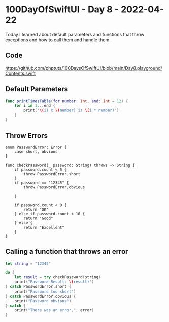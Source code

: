 # 100DayOfSwiftUI - Day 8 - 2022-04-22

Today I learned about default parameters and functions that throw exceptions and how to call them and handle them.


## Code

https://github.com/phptuts/100DaysOfSwiftUI/blob/main/Day8.playground/Contents.swift

## Default Parameters

```swift
func printTimesTable(for number: Int, end: Int = 12) {
    for i in 1...end {
        print("\(i) x \(number) is \(i * number)")
    }
}

```

## Throw Errors

```
enum PasswordError: Error {
    case short, obvious
}

func checkPassword(_ password: String) throws -> String {
    if password.count < 5 {
        throw PasswordError.short
    }
    if password == "12345" {
        throw PasswordError.obvious
        
    }
    
    if password.count < 8 {
        return "OK"
    } else if password.count < 10 {
        return "Good"
    } else {
        return "Excellent"
    }
}
```

## Calling a function that throws an error

```swift
let string = "12345"

do {
    let result = try checkPassword(string)
    print("Password Result: \(result)")
} catch PasswordError.short {
    print("Password too short")
} catch PasswordError.obvious {
    print("Password obvious")
} catch {
    print("There was an error.", error)
}
```
